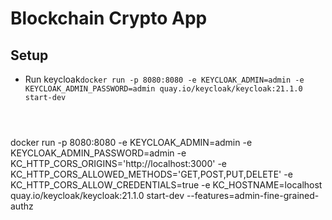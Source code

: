 # Blockchain Crypto App

## Setup
+ Run keycloak<code>docker run -p 8080:8080 -e KEYCLOAK_ADMIN=admin -e KEYCLOAK_ADMIN_PASSWORD=admin quay.io/keycloak/keycloak:21.1.0 start-dev
</code>

docker run -p 8080:8080 -e KEYCLOAK_ADMIN=admin -e KEYCLOAK_ADMIN_PASSWORD=admin -e KC_HTTP_CORS_ORIGINS='http://localhost:3000' -e KC_HTTP_CORS_ALLOWED_METHODS='GET,POST,PUT,DELETE' -e KC_HTTP_CORS_ALLOW_CREDENTIALS=true -e KC_HOSTNAME=localhost quay.io/keycloak/keycloak:21.1.0 start-dev --features=admin-fine-grained-authz